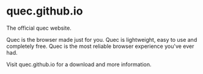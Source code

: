 # quec.github.io
The official quec website.

Quec is the browser made just for you. Quec is lightweight, easy to use and completely free. Quec is the most reliable browser experience you've ever had.

Visit quec.github.io for a download and more information.
